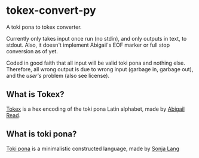 # tokex-convert-py
A toki pona to tokex converter.

Currently only takes input once run (no stdin), and only outputs in text, to stdout. Also, it doesn't implement Abigail's EOF marker or full stop conversion as of yet.

Coded in good faith that all input will be valid toki pona and nothing else. Therefore, all wrong output is due to wrong input (garbage in, garbage out), and the _user's_ problem (also see license).

## What is Tokex?
[Tokex](https://github.com/AbbyRead/Tokex/) is a hex encoding of the toki pona Latin alphabet, made by [Abigail Read](https://github.com/AbbyRead).

## What is toki pona?
[Toki pona](https://tokipona.org/) is a minimalistic constructed language, made by [Sonja Lang](https://lang.sg/)
